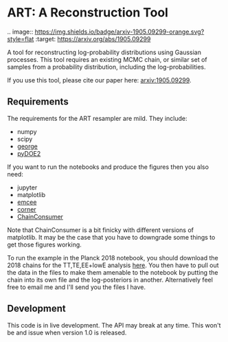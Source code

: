 # ART: A Reconstruction Tool

.. image:: https://img.shields.io/badge/arxiv-1905.09299-orange.svg?style=flat
    :target: https://arxiv.org/abs/1905.09299


A tool for reconstructing log-probability distributions using Gaussian processes. This tool requires an existing MCMC chain, or similar set of samples from a probability distribution, including the log-probabilities.

If you use this tool, please cite our paper here: [arxiv:1905.09299](https://arxiv.org/abs/1905.09299).

## Requirements

The requirements for the ART resampler are mild. They include:

- numpy
- scipy
- [george](http://dfm.io/george/current/)
- [pyDOE2](https://pypi.org/project/pyDOE2/)

If you want to run the notebooks and produce the figures then you also need:

- jupyter
- matplotlib
- [emcee](http://dfm.io/emcee/current/)
- [corner](https://corner.readthedocs.io/en/latest/)
- [ChainConsumer](https://samreay.github.io/ChainConsumer/)

Note that ChainConsumer is a bit finicky with different versions of matplotlib. It may be the case that you have to downgrade some things to get those figures working.

To run the example in the Planck 2018 notebook, you should download the 2018 chains for the TT,TE,EE+lowE analysis [here](https://wiki.cosmos.esa.int/planck-legacy-archive/index.php/Cosmological_Parameters). You then have to pull out the data in the files to make them amenable to the notebook by putting the chain into its own file and the log-posteriors in another. Alternatively feel free to email me and I'll send you the files I have.

## Development

This code is in live development. The API may break at any time. This won't be and issue when version 1.0 is released.